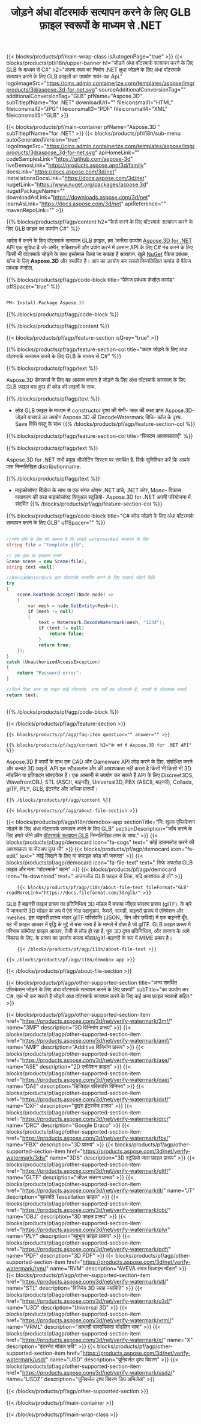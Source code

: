 ﻿---
title: जोड़ने अंधा वॉटरमार्क सत्यापन करने के लिए GLB फ़ाइल स्वरूपों के माध्यम से .NET 
weight: 830
url: /hi/net/verify-watermark/glb/ 
description: C# स्रोत कोड लोड करने के लिए, करने के लिए प्रस्तुत करना और जोड़ने अंधा वॉटरमार्क सत्यापन GLB दस्तावेजों पर .NET ढांचे, .NET कोर, Mono.
---
{{< blocks/products/pf/main-wrap-class isAutogenPage="true" >}}
{{< blocks/products/pf/i18n/upper-banner h1="जोड़ने अंधा वॉटरमार्क सत्यापन करने के लिए GLB के माध्यम से C#" h2="अपना स्वयं का निर्माण .NET क्षुधा जोड़ने के लिए अंधा वॉटरमार्क सत्यापन करने के लिए GLB फ़ाइलों का उपयोग सर्वर-पक्ष Api." logoImageSrc="https://cms.admin.containerize.com/templates/aspose/img/products/3d/aspose_3d-for-net.svg" sourceAdditionalConversionTag="" additionalConversionTag="GLB" pfName="Aspose.3D" subTitlepfName="for .NET" downloadUrl="" fileiconsmall1="HTML" fileiconsmall2="JPG" fileiconsmall3="PDF" fileiconsmall4="XML" fileiconsmall5="GLB" >}}

{{< blocks/products/pf/main-container pfName="Aspose.3D " subTitlepfName="for .NET" >}}
{{< blocks/products/pf/i18n/sub-menu autoGeneratedVersion="true" logoImageSrc="https://cms.admin.containerize.com/templates/aspose/img/products/3d/aspose_3d-for-net.svg" apiHomeLink="" codeSamplesLink="https://github.com/aspose-3d" liveDemosLink="https://products.aspose.app/3d/family" docsLink="https://docs.aspose.com/3d/net" installationsDocsLink="https://docs.aspose.com/3d/net" nugetLink="https://www.nuget.org/packages/aspose.3d" nugetPackageName="" downloadAsLink="https://downloads.aspose.com/3d/net" learnAsLink="https://docs.aspose.com/3d/net" apiReference="" mavenRepoLink="" >}}

{{% blocks/products/pf/agp/content h2="कैसे करने के लिए वॉटरमार्क सत्यापन करने के लिए GLB फ़ाइल का उपयोग C#" %}}

 आदेश में करने के लिए वॉटरमार्क सत्यापन GLB फ़ाइल, हम 'करूँगा उपयोग
 [Aspose.3D for .NET](https://products.aspose.com/3d/net) 
 API एक सुविधा है जो-अमीर, शक्तिशाली और प्रयोग करने में आसान API के लिए C# मंच करने के लिए किसी भी वॉटरमार्क जोड़ने के साथ इस्तेमाल किया जा सकता है सत्यापन. खुले
 [NuGet](https://www.nuget.org/packages/aspose.3d) 
 पैकेज प्रबंधक, खोज के लिए
 **Aspose.3D** 
 और स्थापित है। आप का उपयोग कर सकते निम्नलिखित कमांड से पैकेज प्रबंधक कंसोल.

{{% blocks/products/pf/agp/code-block title="पैकेज प्रबंधक कंसोल कमांड" offSpacer="true" %}}

```cs

PM> Install-Package Aspose.3D


```

{{% /blocks/products/pf/agp/code-block %}}

{{% /blocks/products/pf/agp/content %}}

{{< blocks/products/pf/agp/feature-section isGrey="true" >}}

{{% blocks/products/pf/agp/feature-section-col title="कदम जोड़ने के लिए अंधा वॉटरमार्क सत्यापन करने के लिए GLB के माध्यम से C#" %}}

{{% blocks/products/pf/agp/text %}}

 Aspose.3D डेवलपर्स के लिए यह आसान बनाता है जोड़ने के लिए अंधा वॉटरमार्क सत्यापन के लिए GLB फ़ाइल बस कुछ ही कोड की लाइनों के साथ.

{{% /blocks/products/pf/agp/text %}}

- लोड GLB फ़ाइल के माध्यम से constructor दृश्य की श्रेणी- जाल की कक्षा प्राप्त Aspose.3D- जोड़ने पासवर्ड का उपयोग Aspose.3D की DecodeWatermark विधि- कॉल के दृश्य. Save विधि वस्तु के साथ
{{% /blocks/products/pf/agp/feature-section-col %}}

{{% blocks/products/pf/agp/feature-section-col title="सिस्टम आवश्यकताएँ" %}}

{{% blocks/products/pf/agp/text %}}

 Aspose.3D for .NET सभी प्रमुख ऑपरेटिंग सिस्टम पर समर्थित है. सिर्फ सुनिश्चित करें कि आपके पास निम्नलिखित distributionname.

{{% /blocks/products/pf/agp/text %}}

- माइक्रोसॉफ्ट विंडोज के साथ या एक संगत ओएस .NET ढांचे, .NET कोर, Mono- विकास वातावरण की तरह माइक्रोसॉफ्ट विजुअल स्टूडियो- Aspose.3D for .NET अपनी परियोजना में संदर्भित
{{% /blocks/products/pf/agp/feature-section-col %}}

{{% blocks/products/pf/agp/code-block title="C# कोड जोड़ने के लिए अंधा वॉटरमार्क सत्यापन करने के लिए GLB" offSpacer="" %}}

```cs

//स्रोत होने के लिए की जरूरत है कि फ़ाइलें watermarked सत्यापन के लिए
string file = "template.glb";

// एक दृश्य के उदाहरण बनाने
Scene scene = new Scene(file);
string text =null;

//DecodeWatermark द्वारा वॉटरमार्क सत्यापित करने के लिए पासवर्ड जोड़ने विधि
try
{
    scene.RootNode.Accept((Node node) =>
    {
        var mesh = node.GetEntity<Mesh>();
        if (mesh != null)
        {
            text = Watermark.DecodeWatermark(mesh, "1234");
            if (text != null)
                return false;
            }
            return true;
    });
}
catch (UnauthorizedAccessException)
{
    return "Password error";
}

//रिटर्न रिक्त अगर यह फाइल कोई वॉटरमार्क, अगर वहाँ एक वॉटरमार्क है, वापसी के वॉटरमार्क सामग्री
return text;



```

{{% /blocks/products/pf/agp/code-block %}}

{{< /blocks/products/pf/agp/feature-section >}}

    {{< blocks/products/pf/agp/faq-item question="" answer="" >}}
 

<!-- aboutfile Starts -->

    {{% blocks/products/pf/agp/content h2="के बारे में Aspose.3D for .NET API" %}}

 Aspose.3D है कार्यों के साथ एक CAD और Gameware API लोड करने के लिए, संशोधित करने और कन्वर्ट 3D फ़ाइलें. API एक स्टैंडअलोन और की आवश्यकता नहीं करता है किसी भी किसी भी 3D मॉडलिंग या प्रतिपादन सॉफ्टवेयर है। एक आसानी से उपयोग कर सकते हैं API के लिए Discreet3DS, WavefrontOBJ, STL (ASCII, बाइनरी), Universal3D, FBX (ASCII, बाइनरी), Collada, glTF, PLY, GLB, इंटरनेट और अधिक प्रारूपों। 



    {{% /blocks/products/pf/agp/content %}}

    {{< blocks/products/pf/agp/about-file-section >}}

 {{< blocks/products/pf/agp/i18n/demobox-app sectionTitle="नि: शुल्क एप्लिकेशन जोड़ने के लिए अंधा वॉटरमार्क सत्यापन करने के लिए GLB" sectionDescription="जाँच करने के लिए हमारे जीने क़ौम [वॉटरमार्क सत्यापन GLB](https://products.aspose.app/3d/verify-watermark/glb) निम्नलिखित लाभ के साथ." >}}
            {{< blocks/products/pf/agp/democard icon="fa-cogs" text=" कोई डाउनलोड करने की आवश्यकता या सेटअप कुछ भी" >}}
            {{< blocks/products/pf/agp/democard icon="fa-edit" text=" कोई लिखने के लिए या कंपाइल कोड की जरूरत" >}}
            {{< blocks/products/pf/agp/democard icon="fa-file-text" text=" सिर्फ अपलोड GLB फ़ाइल और मारा \"वॉटरमार्क\" बटन" >}}
            {{< blocks/products/pf/agp/democard icon="fa-download" text=" डाउनलोड GLB फ़ाइल से लिंक, यदि आवश्यक हो तो" >}}

        {{< blocks/products/pf/agp/i18n/about-file-text fileFormat="GLB" readMoreLink="https://docs.fileformat.com/3d/glb/" >}}
GLB है बाइनरी फ़ाइल प्रारूप का प्रतिनिधित्व 3D मॉडल में बचाया जीएल संचरण प्रारूप (glTF). के बारे में जानकारी 3D मॉडल के रूप में ऐसे नोड पदानुक्रम, कैमरों, सामग्री, बाइनरी प्रारूप में एनिमेशन और meshes. इस बाइनरी प्रारूप भंडार glTF परिसंपत्ति (JSON,. बिन और छवियों) में एक बाइनरी बूँद. यह भी फ़ाइल आकार में वृद्धि के मुद्दे से बचा जाता है के मामले में होता है जो glTF. GLB फ़ाइल प्रारूप में परिणाम कॉम्पैक्ट फ़ाइल आकार, तेजी से लोड हो रहा है, पूरा 3D दृश्य प्रतिनिधित्व, और तानाना के आगे विकास के लिए. के प्रारूप का उपयोग करता मॉडल/gltf-बाइनरी के रूप में MIME प्रकार है।

        {{< /blocks/products/pf/agp/i18n/about-file-text >}}

    {{< /blocks/products/pf/agp/i18n/demobox-app >}}

{{< /blocks/products/pf/agp/about-file-section >}}

<!-- aboutfile Ends -->

{{< blocks/products/pf/agp/other-supported-section title="अन्य समर्थित एप्लिकेशन जोड़ने के लिए अंधा वॉटरमार्क सत्यापन करने के लिए प्रारूपों" subTitle="का उपयोग कर C#, एक भी कर सकते हैं जोड़ने अंधा वॉटरमार्क सत्यापन करने के लिए कई अन्य फ़ाइल स्वरूपों सहित." >}}

{{< blocks/products/pf/agp/other-supported-section-item href="https://products.aspose.com/3d/net/verify-watermark/3mf/" name="3MF" description="3D विनिर्माण प्रारूप" >}}
{{< blocks/products/pf/agp/other-supported-section-item href="https://products.aspose.com/3d/net/verify-watermark/amf/" name="AMF" description="Additive विनिर्माण प्रारूप" >}}
{{< blocks/products/pf/agp/other-supported-section-item href="https://products.aspose.com/3d/net/verify-watermark/ase/" name="ASE" description="2D एनीमेशन फ़ाइल" >}}
{{< blocks/products/pf/agp/other-supported-section-item href="https://products.aspose.com/3d/net/verify-watermark/dae/" name="DAE" description="डिजिटल परिसंपत्ति विनिमय" >}}
{{< blocks/products/pf/agp/other-supported-section-item href="https://products.aspose.com/3d/net/verify-watermark/dxf/" name="DXF" description="ड्राइंग इंटरचेंज प्रारूप" >}}
{{< blocks/products/pf/agp/other-supported-section-item href="https://products.aspose.com/3d/net/verify-watermark/drc/" name="DRC" description="Google Draco" >}}
{{< blocks/products/pf/agp/other-supported-section-item href="https://products.aspose.com/3d/net/verify-watermark/fbx/" name="FBX" description="3D प्रारूप" >}}
{{< blocks/products/pf/agp/other-supported-section-item href="https://products.aspose.com/3d/net/verify-watermark/3ds/" name="3DS" description="3D स्टूडियो जाल फ़ाइल प्रारूप" >}}
{{< blocks/products/pf/agp/other-supported-section-item href="https://products.aspose.com/3d/net/verify-watermark/gltf/" name="GLTF" description="जीएल संचरण प्रारूप" >}}
{{< blocks/products/pf/agp/other-supported-section-item href="https://products.aspose.com/3d/net/verify-watermark/jt/" name="JT" description="बृहस्पति Tessellation फ़ाइल" >}}
{{< blocks/products/pf/agp/other-supported-section-item href="https://products.aspose.com/3d/net/verify-watermark/obj/" name="OBJ" description="3D फ़ाइल प्रारूप" >}}
{{< blocks/products/pf/agp/other-supported-section-item href="https://products.aspose.com/3d/net/verify-watermark/ply/" name="PLY" description="बहुभुज फ़ाइल प्रारूप" >}}
{{< blocks/products/pf/agp/other-supported-section-item href="https://products.aspose.com/3d/net/verify-watermark/pdf/" name="PDF" description="3D PDF" >}}
{{< blocks/products/pf/agp/other-supported-section-item href="https://products.aspose.com/3d/net/verify-watermark/rvm/" name="RVM" description="AVEVA संयंत्र डिजाइन मॉडल" >}}
{{< blocks/products/pf/agp/other-supported-section-item href="https://products.aspose.com/3d/net/verify-watermark/stl/" name="STL" description="विनिमेय 3D सतह ज्यामिति" >}}
{{< blocks/products/pf/agp/other-supported-section-item href="https://products.aspose.com/3d/net/verify-watermark/u3d/" name="U3D" description="Universal 3D" >}}
{{< blocks/products/pf/agp/other-supported-section-item href="https://products.aspose.com/3d/net/verify-watermark/vrml/" name="VRML" description="आभासी वास्तविकता मॉडलिंग भाषा" >}}
{{< blocks/products/pf/agp/other-supported-section-item href="https://products.aspose.com/3d/net/verify-watermark/x/" name="X" description="इंटरनेट मॉडल छवि" >}}
{{< blocks/products/pf/agp/other-supported-section-item href="https://products.aspose.com/3d/net/verify-watermark/usd/" name="USD" description="यूनिवर्सल दृश्य विवरण" >}}
{{< blocks/products/pf/agp/other-supported-section-item href="https://products.aspose.com/3d/net/verify-watermark/usdz/" name="USDZ" description="यूनिवर्सल दृश्य विवरण ज़िप अभिलेख" >}}

{{< /blocks/products/pf/agp/other-supported-section >}}

{{< /blocks/products/pf/main-container >}}
    
{{< /blocks/products/pf/main-wrap-class >}}